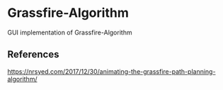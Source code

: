 # Grassfire-Algorithm
GUI implementation of Grassfire-Algorithm 


## References
https://nrsyed.com/2017/12/30/animating-the-grassfire-path-planning-algorithm/
